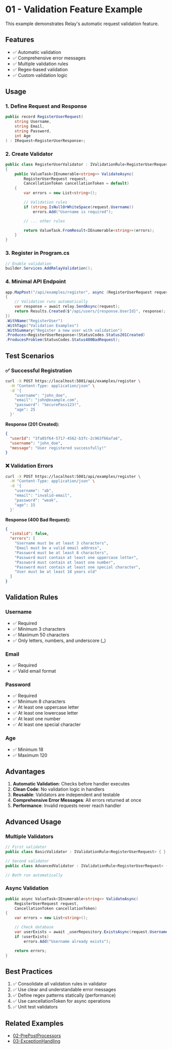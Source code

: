 # 01 - Validation Feature Example

This example demonstrates Relay's automatic request validation feature.

## Features

- ✅ Automatic validation
- ✅ Comprehensive error messages
- ✅ Multiple validation rules
- ✅ Regex-based validation
- ✅ Custom validation logic

## Usage

### 1. Define Request and Response

```csharp
public record RegisterUserRequest(
    string Username,
    string Email,
    string Password,
    int Age
) : IRequest<RegisterUserResponse>;
```

### 2. Create Validator

```csharp
public class RegisterUserValidator : IValidationRule<RegisterUserRequest>
{
    public ValueTask<IEnumerable<string>> ValidateAsync(
        RegisterUserRequest request,
        CancellationToken cancellationToken = default)
    {
        var errors = new List<string>();

        // Validation rules
        if (string.IsNullOrWhiteSpace(request.Username))
            errors.Add("Username is required");

        // ... other rules

        return ValueTask.FromResult<IEnumerable<string>>(errors);
    }
}
```

### 3. Register in Program.cs

```csharp
// Enable validation
builder.Services.AddRelayValidation();
```

### 4. Minimal API Endpoint

```csharp
app.MapPost("/api/examples/register", async (RegisterUserRequest request, IRelay relay) =>
{
    // Validation runs automatically
    var response = await relay.SendAsync(request);
    return Results.Created($"/api/users/{response.UserId}", response);
})
.WithName("RegisterUser")
.WithTags("Validation Examples")
.WithSummary("Register a new user with validation")
.Produces<RegisterUserResponse>(StatusCodes.Status201Created)
.ProducesProblem(StatusCodes.Status400BadRequest);
```

## Test Scenarios

### ✅ Successful Registration

```bash
curl -X POST https://localhost:5001/api/examples/register \
  -H "Content-Type: application/json" \
  -d '{
    "username": "john_doe",
    "email": "john@example.com",
    "password": "SecurePass123!",
    "age": 25
  }'
```

**Response (201 Created):**
```json
{
  "userId": "3fa85f64-5717-4562-b3fc-2c963f66afa6",
  "username": "john_doe",
  "message": "User registered successfully!"
}
```

### ❌ Validation Errors

```bash
curl -X POST https://localhost:5001/api/examples/register \
  -H "Content-Type: application/json" \
  -d '{
    "username": "ab",
    "email": "invalid-email",
    "password": "weak",
    "age": 15
  }'
```

**Response (400 Bad Request):**
```json
{
  "isValid": false,
  "errors": [
    "Username must be at least 3 characters",
    "Email must be a valid email address",
    "Password must be at least 8 characters",
    "Password must contain at least one uppercase letter",
    "Password must contain at least one number",
    "Password must contain at least one special character",
    "User must be at least 18 years old"
  ]
}
```

## Validation Rules

### Username
- ✅ Required
- ✅ Minimum 3 characters
- ✅ Maximum 50 characters
- ✅ Only letters, numbers, and underscore (_)

### Email
- ✅ Required
- ✅ Valid email format

### Password
- ✅ Required
- ✅ Minimum 8 characters
- ✅ At least one uppercase letter
- ✅ At least one lowercase letter
- ✅ At least one number
- ✅ At least one special character

### Age
- ✅ Minimum 18
- ✅ Maximum 120

## Advantages

1. **Automatic Validation**: Checks before handler executes
2. **Clean Code**: No validation logic in handlers
3. **Reusable**: Validators are independent and testable
4. **Comprehensive Error Messages**: All errors returned at once
5. **Performance**: Invalid requests never reach handler

## Advanced Usage

### Multiple Validators

```csharp
// First validator
public class BasicValidator : IValidationRule<RegisterUserRequest> { }

// Second validator
public class AdvancedValidator : IValidationRule<RegisterUserRequest> { }

// Both run automatically
```

### Async Validation

```csharp
public async ValueTask<IEnumerable<string>> ValidateAsync(
    RegisterUserRequest request,
    CancellationToken cancellationToken)
{
    var errors = new List<string>();

    // Check database
    var userExists = await _userRepository.ExistsAsync(request.Username);
    if (userExists)
        errors.Add("Username already exists");

    return errors;
}
```

## Best Practices

1. ✅ Consolidate all validation rules in validator
2. ✅ Use clear and understandable error messages
3. ✅ Define regex patterns statically (performance)
4. ✅ Use cancellationToken for async operations
5. ✅ Unit test validators

## Related Examples

- [02-PrePostProcessors](../02-PrePostProcessors/README.md)
- [03-ExceptionHandling](../03-ExceptionHandling/README.md)
